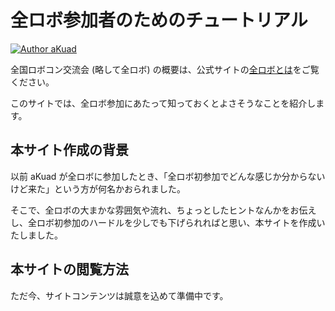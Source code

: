 # 全ロボ参加者のためのチュートリアル

[![Author aKuad](https://img.shields.io/badge/Author-aKuad-blue?logo=github)](https://github.com/aKuad)

全国ロボコン交流会 (略して全ロボ) の概要は、公式サイトの[全ロボとは](https://www.zenrobo.jp/about/)をご覧ください。

このサイトでは、全ロボ参加にあたって知っておくとよさそうなことを紹介します。

## 本サイト作成の背景

以前 aKuad が全ロボに参加したとき、「全ロボ初参加でどんな感じか分からないけど来た」という方が何名かおられました。

そこで、全ロボの大まかな雰囲気や流れ、ちょっとしたヒントなんかをお伝えし、全ロボ初参加のハードルを少しでも下げられればと思い、本サイトを作成いたしました。

## 本サイトの閲覧方法

ただ今、サイトコンテンツは誠意を込めて準備中です。
